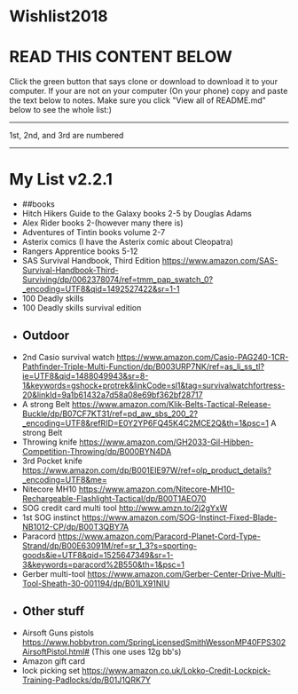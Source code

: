 # Wishlist2018
<h1>READ THIS CONTENT BELOW</h1>                                                                                                          
Click the green button that says clone or download to download it to your computer.
If your are not on your computer (On your phone) copy and paste the text below to notes.
Make sure you click "View all of README.md" below to see the whole list:)
<hr />
1st, 2nd, and 3rd are numbered
<hr />
<h1>My List v2.2.1</h1>

* ##books
* Hitch Hikers Guide to the Galaxy books 2-5 by Douglas Adams
* Alex Rider books 2-(however many there is)
* Adventures of Tintin books volume 2-7
* Asterix comics (I have the Asterix comic about Cleopatra)
* Rangers Apprentice books 5-12
* SAS Survival Handbook, Third Edition https://www.amazon.com/SAS-Survival-Handbook-Third-Surviving/dp/0062378074/ref=tmm_pap_swatch_0?_encoding=UTF8&qid=1492527422&sr=1-1
* 100 Deadly skills
* 100 Deadly skills survival edition
* ## Outdoor
* 2nd Casio survival watch https://www.amazon.com/Casio-PAG240-1CR-Pathfinder-Triple-Multi-Function/dp/B003URP7NK/ref=as_li_ss_tl?ie=UTF8&qid=1488049943&sr=8-1&keywords=gshock+protrek&linkCode=sl1&tag=survivalwatchfortress-20&linkId=9a1b61432a7d58a08e69bf362bf28717
*  A strong Belt https://www.amazon.com/Klik-Belts-Tactical-Release-Buckle/dp/B07CF7KT31/ref=pd_aw_sbs_200_2?_encoding=UTF8&refRID=E0Y2YP6FQ45K4C2MCE2Q&th=1&psc=1 A strong Belt
* Throwing knife https://www.amazon.com/GH2033-Gil-Hibben-Competition-Throwing/dp/B000BYN4DA
* 3rd Pocket knife https://www.amazon.com/dp/B001EIE97W/ref=olp_product_details?_encoding=UTF8&me=
* Nitecore MH10 https://www.amazon.com/Nitecore-MH10-Rechargeable-Flashlight-Tactical/dp/B00T1AEO70
* SOG credit card multi tool http://www.amzn.to/2j2gYxW
* 1st SOG instinct https://www.amazon.com/SOG-Instinct-Fixed-Blade-NB1012-CP/dp/B00T3QBY7A
* Paracord https://www.amazon.com/Paracord-Planet-Cord-Type-Strand/dp/B00E63091M/ref=sr_1_3?s=sporting-goods&ie=UTF8&qid=1525647349&sr=1-3&keywords=paracord%2B550&th=1&psc=1
* Gerber multi-tool https://www.amazon.com/Gerber-Center-Drive-Multi-Tool-Sheath-30-001194/dp/B01LX91NIU
* ## Other stuff
* Airsoft Guns pistols https://www.hobbytron.com/SpringLicensedSmithWessonMP40FPS302AirsoftPistol.html# (This one uses 12g bb's)
* Amazon gift card
* lock picking set https://www.amazon.co.uk/Lokko-Credit-Lockpick-Training-Padlocks/dp/B01J1QRK7Y
